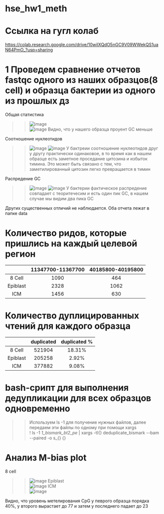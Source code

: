 # hse_hw1_meth

# Ссылка на гугл колаб
https://colab.research.google.com/drive/10wilXQdO5nGC9V09WWekQS1uaN64PmO_?usp=sharing

# 1 Проведем сравнение отчетов fastqc одного из наших образцов(8 cell) и образца бактерии из одного из прошлых дз  

Общая статистика
>> ![image](https://user-images.githubusercontent.com/65420132/154361139-f3467508-ce3f-4ce7-910d-3f81164afa0d.png)  
>> ![image](https://user-images.githubusercontent.com/65420132/154361306-af7ce620-bfeb-4af4-bc51-4b00e08a61fb.png)
>> Видно, что у нашего образца проуент GC меньше  

Соотношение нуклеотидов
>> ![image](https://user-images.githubusercontent.com/65420132/154363457-a0001a4a-36eb-4059-829a-cd0ee298e5d9.png)
>>![image](https://user-images.githubusercontent.com/65420132/154363481-23cd928f-43d6-44ac-bd05-60297714cc43.png)
>> У бактреии соотношение нуклеотидов друг у другу практически одинаковое, в то время как в нашем образце есть заметное проседание цитозина и избыток тимина. Это может быть связано с тем, что заметилированный цитозин легко превращается в тимин

Распредение GC
>> ![image](https://user-images.githubusercontent.com/65420132/154363873-f39618fb-460f-4b12-a29e-722fb41d6cce.png)
>> ![image](https://user-images.githubusercontent.com/65420132/154363849-3ad64712-c64f-47f4-a385-60d2a105c9db.png)
>> У бактерии фактическое распредение совпадает с теоритечесим и есть один пик GC, в нашем случае мы видим два пика GC

Других существенных отличий не наблюдается. Оба отчета лежат в папке data

# Количество ридов, которые пришлись на каждый целевой регион  

|  | 11347700-11367700 | 40185800-40195800 |
| :---: | :---: | :---: |
| 8 Cell | 1090 | 464 |
| Epiblast | 2328 | 1062 |
| ICM | 1456 | 630 |

# Количество дуплицированных чтений для каждого образца  

|  | duplicated | duplicated % |
| :---: | :---: | :---: |
| 8 Cell | 521904 | 18.31% |
| Epiblast | 205258| 2.92% |
| ICM | 377882 | 9.08% |

# bash-срипт для выполнения дедупликации для всех образцов одновременно
>> Используем ls -1 для получение нужных файлов, далее передаем эти файлы по одному при помощи xargs  
>> ! ls -1 *1_bismark_bt2_pe* | xargs -tI{} deduplicate_bismark  --bam  --paired -o s_{} {}

# Анализ M-bias plot
8 cell  
>>![image](https://user-images.githubusercontent.com/65420132/154369366-d9eb1ffd-a1c6-4824-a34a-a1373ccc5bd8.png)
Epiblast  
>> ![image](https://user-images.githubusercontent.com/65420132/154369479-2d6354e3-9723-488c-b679-cfb2133cb9ad.png)
ICM  
>>![image](https://user-images.githubusercontent.com/65420132/154369523-a52b705c-1f36-4923-9ba6-18baa5ac811f.png)

Видно, что уровень метелирования CpG у певрого образца порядка 40%, у второго вырастает до 77 и затем у последнего падает до 23


